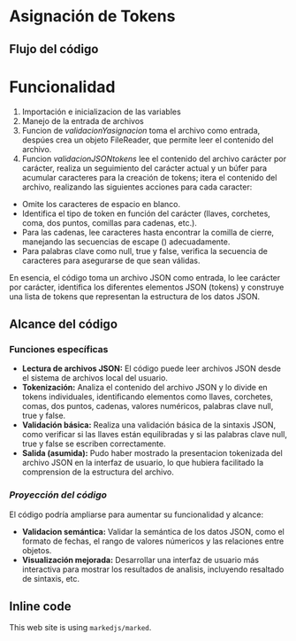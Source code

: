 # Asignación de Tokens

## Flujo del código

# Funcionalidad
1. Importación e inicializacion de las variables
2. Manejo de la entrada de archivos
3. Funcion de _*validacionYasignacion*_ toma el archivo como entrada, despúes crea un objeto FileReader, que permite leer el contenido del archivo.
4. Funcion _*validacionJSONtokens*_ lee el contenido del archivo carácter por carácter, realiza un seguimiento del carácter actual y un búfer para acumular caracteres para la creación de tokens; itera el contenido del archivo, realizando las siguientes acciones para cada caracter:
- Omite los caracteres de espacio en blanco.
- Identifica el tipo de token en función del carácter (llaves, corchetes, coma, dos puntos, comillas para cadenas, etc.).
- Para las cadenas, lee caracteres hasta encontrar la comilla de cierre, manejando las secuencias de escape (\) adecuadamente.
- Para palabras clave como null, true y false, verifica la secuencia de caracteres para asegurarse de que sean válidas.

En esencia, el código toma un archivo JSON como entrada, lo lee carácter por carácter, identifica los diferentes elementos JSON (tokens) y construye una lista de tokens que representan la estructura de los datos JSON.  

## Alcance del código
### Funciones específicas
* **Lectura de archivos JSON:** El código puede leer archivos JSON desde el sistema de archivos local del usuario.
* **Tokenización:** Analiza el contenido del archivo JSON y lo divide en tokens individuales, identificando elementos como llaves, corchetes, comas, dos puntos, cadenas, valores numéricos, palabras clave null, true y false.
* **Validación básica:** Realiza una validación básica de la sintaxis JSON, como verificar si las llaves están equilibradas y si las palabras clave null, true y false se escriben correctamente.
* **Salida (asumida):** Pudo haber mostrado la presentacion tokenizada del archivo JSON en la interfaz de usuario, lo que hubiera facilitado la comprension de la estructura del archivo.

### *Proyección del código*
El código podría ampliarse para aumentar su funcionalidad y alcance:
- **Validacion semántica:**
Validar la semántica de los datos JSON, como el formato de fechas, el rango de valores númericos y las relaciones entre objetos.
- **Visualización mejorada:**
Desarrollar una interfaz de usuario más interactiva para mostrar los resultados de analisis, incluyendo resaltado de sintaxis, etc.

## Inline code

This web site is using `markedjs/marked`.
